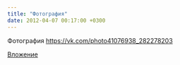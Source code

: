 ```yaml
---
title: "Фотография"
date: 2012-04-07 00:17:00 +0300
---
```


Фотография
https://vk.com/photo41076938_282278203

[Вложение](https://vk.com/photo41076938_282278203)
